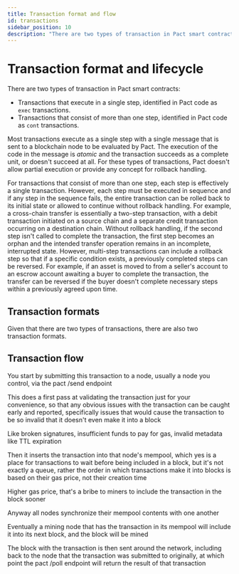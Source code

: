 ```yaml
---
title: Transaction format and flow
id: transactions
sidebar_position: 10
description: "There are two types of transaction in Pact smart contracts: transactions that execute in a single step and transactions that consist of more than one step."
---
```


# Transaction format and lifecycle

There are two types of transaction in Pact smart contracts: 

- Transactions that execute in a single step, identified in Pact code as `exec` transactions.
- Transactions that consist of more than one step, identified in Pact code as `cont` transactions.

Most transactions execute as a single step with a single message that is sent to a blockchain node to be evaluated by Pact.
The execution of the code in the message is _atomic_ and the transaction succeeds as a complete unit, or doesn't succeed at all.
For these types of transactions, Pact doesn't allow partial execution or provide any concept for rollback handling.

For transactions that consist of more than one step, each step is effectively a single transaction.
However, each step must be executed in sequence and if any step in the sequence fails, the entire transaction can be rolled back to its initial state or allowed to continue without rollback handling. 
For example, a cross-chain transfer is essentially a two-step transaction, with a debit transaction initiated on a source chain and a separate credit transaction occurring on a destination chain.
Without rollback handling, if the second step isn't called to complete the transaction, the first step becomes an orphan and the intended transfer operation remains in an incomplete, interrupted state.
However, multi-step transactions can include a rollback step so that if a specific condition exists, a previously completed steps can be reversed.
For example, if an asset is moved to from a seller's account to an escrow account awaiting a buyer to complete the transaction, the transfer can be reversed if the buyer doesn't complete necessary steps within a previously agreed upon time.

## Transaction formats

Given that there are two types of transactions, there are also two transaction formats.

## Transaction flow

You start by submitting this transaction to a node, usually a node you control, via the pact /send endpoint

This does a first pass at validating the transaction just for your convenience, so that any obvious issues with the transaction can be caught early and reported, specifically issues that would cause the transaction to be so invalid that it doesn't even make it into a block

Like broken signatures, insufficient funds to pay for gas, invalid metadata like TTL expiration

Then it inserts the transaction into that node's mempool, which yes is a place for transactions to wait before being included in a block, but it's not exactly a queue, rather the order in which transactions make it into blocks is based on their gas price, not their creation time

Higher gas price, that's a bribe to miners to include the transaction in the block sooner

Anyway all nodes synchronize their mempool contents with one another

Eventually a mining node that has the transaction in its mempool will include it into its next block, and the block will be mined

The block with the transaction is then sent around the network, including back to the node that the transaction was submitted to originally, at which point the pact /poll endpoint will return the result of that transaction